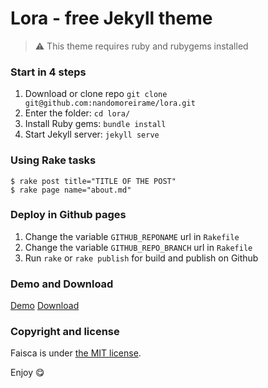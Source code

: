 # Lora - free Jekyll theme

> :warning:
  This theme requires ruby and rubygems installed

### Start in 4 steps

1. Download or clone repo `git clone git@github.com:nandomoreirame/lora.git`
2. Enter the folder: `cd lora/`
3. Install Ruby gems: `bundle install`
4. Start Jekyll server: `jekyll serve`

### Using Rake tasks

```
$ rake post title="TITLE OF THE POST"
$ rake page name="about.md"
```

### Deploy in Github pages

1. Change the variable `GITHUB_REPONAME` url in `Rakefile`
2. Change the variable `GITHUB_REPO_BRANCH` url in `Rakefile`
3. Run `rake` or `rake publish` for build and publish on Github

### Demo and Download

[Demo](http://nandomoreira.me/lora/)
[Download](https://github.com/nandomoreirame/lora/archive/master.zip)

### Copyright and license

Faisca is under [the MIT license](/LICENSE).

Enjoy :yum: